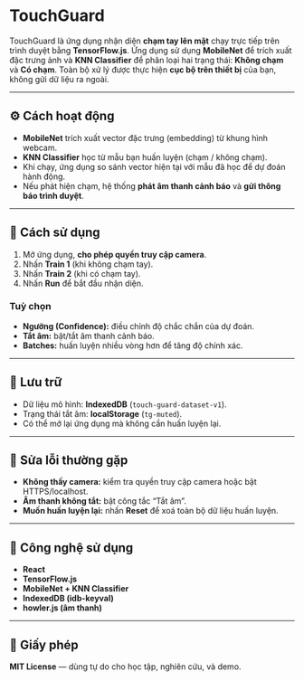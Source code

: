 # TouchGuard
TouchGuard là ứng dụng nhận diện **chạm tay lên mặt** chạy trực tiếp trên trình duyệt bằng **TensorFlow.js**.
Ứng dụng sử dụng **MobileNet** để trích xuất đặc trưng ảnh và **KNN Classifier** để phân loại hai trạng thái: **Không chạm** và **Có chạm**.
Toàn bộ xử lý được thực hiện **cục bộ trên thiết bị** của bạn, không gửi dữ liệu ra ngoài.

---

## ⚙️ Cách hoạt động
- **MobileNet** trích xuất vector đặc trưng (embedding) từ khung hình webcam.
- **KNN Classifier** học từ mẫu bạn huấn luyện (chạm / không chạm).
- Khi chạy, ứng dụng so sánh vector hiện tại với mẫu đã học để dự đoán hành động.
- Nếu phát hiện chạm, hệ thống **phát âm thanh cảnh báo** và **gửi thông báo trình duyệt**.

---

## 🚀 Cách sử dụng
1. Mở ứng dụng, **cho phép quyền truy cập camera**.
2. Nhấn **Train 1** (khi không chạm tay).
3. Nhấn **Train 2** (khi có chạm tay).
4. Nhấn **Run** để bắt đầu nhận diện.

### Tuỳ chọn
- **Ngưỡng (Confidence):** điều chỉnh độ chắc chắn của dự đoán.
- **Tắt âm:** bật/tắt âm thanh cảnh báo.
- **Batches:** huấn luyện nhiều vòng hơn để tăng độ chính xác.

---

## 💾 Lưu trữ
- Dữ liệu mô hình: **IndexedDB** (`touch-guard-dataset-v1`).
- Trạng thái tắt âm: **localStorage** (`tg-muted`).
- Có thể mở lại ứng dụng mà không cần huấn luyện lại.

---

## 🔧 Sửa lỗi thường gặp
- **Không thấy camera:** kiểm tra quyền truy cập camera hoặc bật HTTPS/localhost.
- **Âm thanh không tắt:** bật công tắc “Tắt âm”.
- **Muốn huấn luyện lại:** nhấn **Reset** để xoá toàn bộ dữ liệu huấn luyện.

---

## 🧠 Công nghệ sử dụng
- **React**
- **TensorFlow.js**
- **MobileNet + KNN Classifier**
- **IndexedDB (idb-keyval)**
- **howler.js (âm thanh)**

---

## 📜 Giấy phép
**MIT License** — dùng tự do cho học tập, nghiên cứu, và demo.
